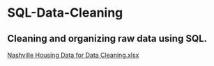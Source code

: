 # SQL-Data-Cleaning
## Cleaning and organizing raw data using SQL.
[Nashville Housing Data for Data Cleaning.xlsx](https://github.com/stevoatx/SQL-Data-Cleaning/files/10799297/Nashville.Housing.Data.for.Data.Cleaning.xlsx)
